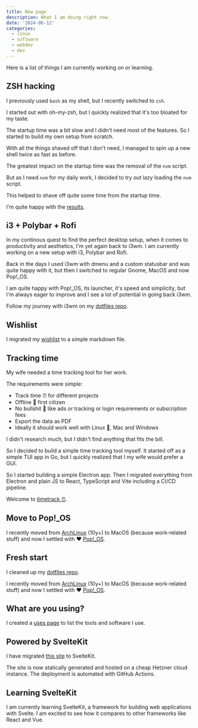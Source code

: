 ```yaml
---
title: Now page
description: What I am doing right now.
date: '2024-06-12'
categories:
  - linux
  - software
  - webdev
  - dev
---
```


Here is a list of things I am currently working on or learning.

## ZSH hacking

I previously used `bash` as my shell, but I recently switched to `zsh`.

I started out with oh-my-zsh,
but I quickly realized that it's too bloated for my taste.

The startup time was a bit slow and I didn't need most of the features.
So I started to build my own setup from scratch.

With all the things shaved off that I don't need,
I managed to spin up a new shell twice as fast as before.

The greatest impact on the startup time was the removal of the `nvm` script.

But as I need `nvm` for my daily work,
I decided to try out lazy loading the `nvm` script.

This helped to shave off quite some time from the startup time.

I'm quite happy with the [results](https://github.com/gorillamoe/dotfiles/tree/trunk/configurations/zsh).

## i3 + Polybar + Rofi

In my continous quest to find the perfect desktop setup,
when it comes to productivity and aesthetics, I'm yet again back to i3wm.
I am currently working on a new setup with i3, Polybar and Rofi.

Back in the days I used i3wm with dmenu and a custom statusbar and
was quite happy with it, but then I switched to regular Gnome, MacOS and now Pop!\_OS.

I am quite happy with Pop!\_OS, its launcher, it's speed and simplicity,
but I'm always eager to improve and I see a lot of potential in going back i3wm.

Follow my journey with i3wm on my [dotfiles repo](https://github.com/gorillamoe/dotfiles).

## Wishlist

I migrated my [wishlist](/wishlist) to a simple markdown file.

## Tracking time

My wife needed a time tracking tool for her work.

The requirements were simple:

- Track time ⏰ for different projects
- Offline 🙈 first citizen
- No bullshit 💩 like ads or tracking or login requirements or subscription fees
- Export the data as PDF
- Ideally it should work well with Linux 🐧, Mac and Windows

I didn't research much, but I didn't find anything that fits the bill.

So I decided to build a simple time tracking tool myself.
It started off as a simple TUI app in Go,
but I quickly realized that I my wife would prefer a GUI.

So I started building a simple Electron app.
Then I migrated everything from Electron and plain JS
to React, TypeScript and Vite including a CI/CD pipeline.

Welcome to [timetrack ⏰](https://timetrack.mistweaver.co).

## Move to Pop!\_OS

I recently moved from [ArchLinux](https://www.archlinux.org) (10y+)
to MacOS (because work-related stuff) and now I settled with ❤️
[Pop!\_OS](https://pop.system76.com/).

## Fresh start

I cleaned up my [dotfiles repo](https://github.com/gorillamoe/dotfiles).

I recently moved from [ArchLinux](https://www.archlinux.org) (10y+)
to MacOS (because work-related stuff) and now I settled with ❤️
[Pop!\_OS](https://pop.system76.com/).

## What are you using?

I created a [uses page](/uses) to list the tools and software I use.

## Powered by SvelteKit

I have migrated [this site](/) to SvelteKit.

The site is now statically generated and hosted on a cheap Hetzner cloud instance.
The deployment is automated with GitHub Actions.

## Learning SvelteKit

I am currently learning SvelteKit,
a framework for building web applications with Svelte.
I am excited to see how it compares to other frameworks like React and Vue.
